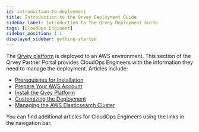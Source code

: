 ```yaml
---
id: introduction-to-deployment
title: Introduction to the Qrvey Deployment Guide
sidebar_label: Introduction to the Qrvey Deployment Guide
tags: [CloudOps Engineer]
sidebar_position: 1.1
displayed_sidebar: getting-started
---
```


The [Qrvey platform](../getting-started/intro-to-qrvey.md) is deployed to an AWS environment. This section of the Qrvey Partner Portal provides CloudOps Engineers with the information they need to manage the deployment. Articles include:

* [Prerequisites for Installation](prerequisites-for-installation.md)
* [Prepare Your AWS Account](preparing-AWS-account.md)
* [Install the Qvey Platform](./04-Installing%20the%20Qrvey%20platform/initial-installation.md)
* [Customizing the Deployment](customizing-qrvey-deployment.md)
* [Managing the AWS Elasticsearch Cluster](./06-Managing%20the%20Qrvey%20Platform/manage-aws-elasticsearch.md)

You can find additional articles for CloudOps Engineers using the links in the navigation bar. 